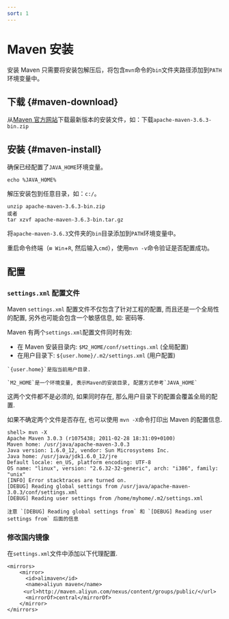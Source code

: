 ```yaml
---
sort: 1
---
```


# Maven 安装

安装 Maven 只需要将安装包解压后，将包含`mvn`命令的`bin`文件夹路径添加到`PATH`环境变量中。

## 下载 {#maven-download}

从[Maven 官方网站](https://maven.apache.org/download.cgi)下载最新版本的安装文件，如：下载`apache-maven-3.6.3-bin.zip`

## 安装 {#maven-install}

确保已经配置了`JAVA_HOME`环境变量。

```
echo %JAVA_HOME%
```

解压安装包到任意目录，如：`c:/`。

```shell
unzip apache-maven-3.6.3-bin.zip
或者
tar xzvf apache-maven-3.6.3-bin.tar.gz
```

将`apache-maven-3.6.3`文件夹的`bin`目录添加到`PATH`环境变量中。

重启命令终端（`⊞ Win`+`R`, 然后输入`cmd`），使用`mvn -v`命令验证是否配置成功。

## 配置

### `settings.xml` 配置文件

Maven `settings.xml` 配置文件不仅包含了针对工程的配置, 而且还是一个全局性的配置, 另外也可能会包含一个敏感信息, 如: 密码等.

Maven 有两个`settings.xml`配置文件同时有效:

- 在 Maven 安装目录内: `$M2_HOME/conf/settings.xml` (全局配置)
- 在用户目录下: `${user.home}/.m2/settings.xml` (用户配置)

```tip
`{user.home}`是指当前用户目录.

`M2_HOME`是一个环境变量, 表示Maven的安装目录, 配置方式参考`JAVA_HOME`
```

这两个文件都不是必须的, 如果同时存在, 那么用户目录下的配置会覆盖全局的配置.

如果不确定两个文件是否存在, 也可以使用 `mvn -X`命令打印出 Maven 的配置信息.

```console
shell> mvn -X
Apache Maven 3.0.3 (r1075438; 2011-02-28 18:31:09+0100)
Maven home: /usr/java/apache-maven-3.0.3
Java version: 1.6.0_12, vendor: Sun Microsystems Inc.
Java home: /usr/java/jdk1.6.0_12/jre
Default locale: en_US, platform encoding: UTF-8
OS name: "linux", version: "2.6.32-32-generic", arch: "i386", family: "unix"
[INFO] Error stacktraces are turned on.
[DEBUG] Reading global settings from /usr/java/apache-maven-3.0.3/conf/settings.xml
[DEBUG] Reading user settings from /home/myhome/.m2/settings.xml
```

```tip
注意 `[DEBUG] Reading global settings from` 和 `[DEBUG] Reading user settings from` 后面的信息
```

### 修改国内镜像

在`settings.xml`文件中添加以下代理配置.

```
<mirrors>
    <mirror>
      <id>alimaven</id>
      <name>aliyun maven</name>
  　　<url>http://maven.aliyun.com/nexus/content/groups/public/</url>
      <mirrorOf>central</mirrorOf>
    </mirror>
</mirrors>
```
